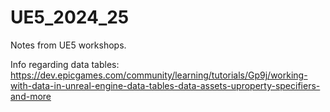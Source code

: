 # UE5_2024_25
Notes from UE5 workshops. 

Info regarding data tables: https://dev.epicgames.com/community/learning/tutorials/Gp9j/working-with-data-in-unreal-engine-data-tables-data-assets-uproperty-specifiers-and-more
